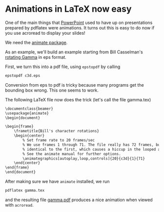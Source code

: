 

# Animations in LaTeX now easy

One of the main things that <a href="/PowerPoint">PowerPoint</a> used to have up on presentations prepared by pdflatex were animations. It turns out this is easy to do now if you use acroread to display your slides! 

We need the <a class="http" href="http://www.ctan.org/tex-archive/macros/latex/contrib/animate/">animate package</a>. 

As an example, we'll build an example starting from Bill Casselman's <a class="http" href="http://www.math.ubc.ca/~cass/piscript/examples/c3d.eps">rotating Gamma</a> in eps format. 

First, we turn this into a pdf file, using `epstopdf` by calling 
```txt
epstopdf c3d.eps
```
Conversion from eps to pdf is tricky because many programs get the bounding box wrong. This one seems to work. 

The following LaTeX file now does the trick (let's call the file gamma.tex) 
```txt
\documentclass{beamer}
\usepackage{animate}
\begin{document}

\begin{frame}
    \frametitle{Bill's character rotations}
    \begin{center}
        % Set frame rate to 20 frames/sec
        % We use frames 1 through 71. The file really has 72 frames, but the last is
        % identical to the first, which causes a hiccup in the looped animation.
        % See the animate manual for further options. 
        \animategraphics[autoplay,loop,controls]{20}{c3d}{1}{71}
    \end{center}
\end{frame}
\end{document}
```
After making sure we have `animate` installed, we run 
```txt
pdflatex gamma.tex
```
and the resulting file <a href="days9/PDFLaTeXAnimations/gamma.pdf">gamma.pdf</a> produces a nice animation when viewed with `acroread`. 
